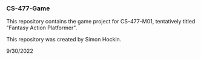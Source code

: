 ### CS-477-Game
This repository contains the game project for CS-477-M01, tentatively titled "Fantasy Action Platformer".

This repository was created by Simon Hockin.

9/30/2022
